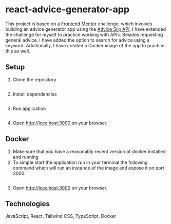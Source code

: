 # react-advice-generator-app

This project is based on a [Frontend Mentor](https://www.frontendmentor.io/home) challenge, which involves building an advice generator app using the [Advice Slip API](https://api.adviceslip.com/). I have extended the challenge for myself to practice working with APIs. Besides requesting general advice, I have added the option to search for advice using a keyword. Additionally, I have created a Docker image of the app to practice this as well.

## Setup

1. Clone the repository

```git clone https://github.com/Nella1a/react-advice-generator-app.git

```

2. Install dependencies

```npm run install

```

3. Run application

```npm run start

```

4. Open <http://localhost:3000> on your browser.

## Docker

1. Make sure that you have a reasonably recent version of docker installed and running
1. To simple start the application run in your terminal the following command which will
   run an instance of the image and expose it on port 3000:

```docker container run -p 3000:3000 kanjaallen/react-advice-generator:1.2

```

3. Open <http://localhost:3000> on your browser.

## Technologies

JavaScript, React, Tailwind CSS, TypeScript, Docker

